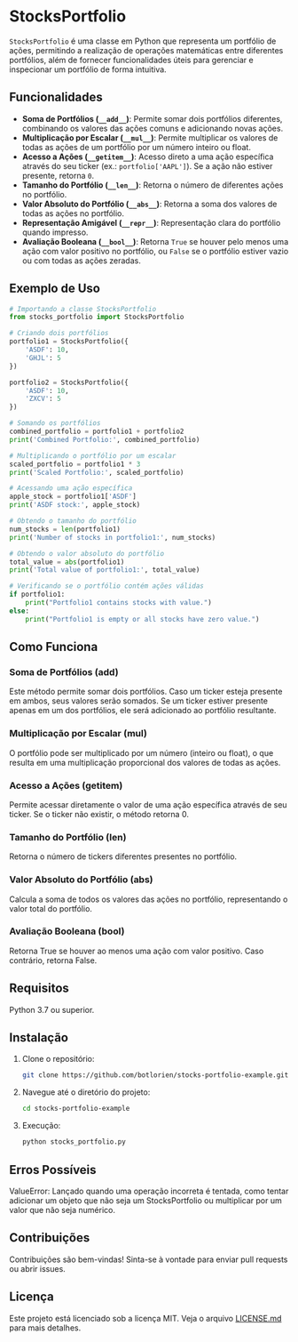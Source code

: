 # StocksPortfolio

`StocksPortfolio` é uma classe em Python que representa um portfólio de ações, permitindo a realização de operações matemáticas entre diferentes portfólios, além de fornecer funcionalidades úteis para gerenciar e inspecionar um portfólio de forma intuitiva.

## Funcionalidades

- **Soma de Portfólios (`__add__`)**: Permite somar dois portfólios diferentes, combinando os valores das ações comuns e adicionando novas ações.
- **Multiplicação por Escalar (`__mul__`)**: Permite multiplicar os valores de todas as ações de um portfólio por um número inteiro ou float.
- **Acesso a Ações (`__getitem__`)**: Acesso direto a uma ação específica através do seu ticker (ex.: `portfolio['AAPL']`). Se a ação não estiver presente, retorna `0`.
- **Tamanho do Portfólio (`__len__`)**: Retorna o número de diferentes ações no portfólio.
- **Valor Absoluto do Portfólio (`__abs__`)**: Retorna a soma dos valores de todas as ações no portfólio.
- **Representação Amigável (`__repr__`)**: Representação clara do portfólio quando impresso.
- **Avaliação Booleana (`__bool__`)**: Retorna `True` se houver pelo menos uma ação com valor positivo no portfólio, ou `False` se o portfólio estiver vazio ou com todas as ações zeradas.

## Exemplo de Uso

```python
# Importando a classe StocksPortfolio
from stocks_portfolio import StocksPortfolio

# Criando dois portfólios
portfolio1 = StocksPortfolio({
    'ASDF': 10,
    'GHJL': 5
})

portfolio2 = StocksPortfolio({
    'ASDF': 10,
    'ZXCV': 5
})

# Somando os portfólios
combined_portfolio = portfolio1 + portfolio2
print('Combined Portfolio:', combined_portfolio)

# Multiplicando o portfólio por um escalar
scaled_portfolio = portfolio1 * 3
print('Scaled Portfolio:', scaled_portfolio)

# Acessando uma ação específica
apple_stock = portfolio1['ASDF']
print('ASDF stock:', apple_stock)

# Obtendo o tamanho do portfólio
num_stocks = len(portfolio1)
print('Number of stocks in portfolio1:', num_stocks)

# Obtendo o valor absoluto do portfólio
total_value = abs(portfolio1)
print('Total value of portfolio1:', total_value)

# Verificando se o portfólio contém ações válidas
if portfolio1:
    print("Portfolio1 contains stocks with value.")
else:
    print("Portfolio1 is empty or all stocks have zero value.")
```
## Como Funciona
### Soma de Portfólios (__add__)
Este método permite somar dois portfólios. Caso um ticker esteja presente em ambos, seus valores serão somados. Se um ticker estiver presente apenas em um dos portfólios, ele será adicionado ao portfólio resultante.

### Multiplicação por Escalar (__mul__)
O portfólio pode ser multiplicado por um número (inteiro ou float), o que resulta em uma multiplicação proporcional dos valores de todas as ações.

### Acesso a Ações (__getitem__)
Permite acessar diretamente o valor de uma ação específica através de seu ticker. Se o ticker não existir, o método retorna 0.

### Tamanho do Portfólio (__len__)
Retorna o número de tickers diferentes presentes no portfólio.

### Valor Absoluto do Portfólio (__abs__)
Calcula a soma de todos os valores das ações no portfólio, representando o valor total do portfólio.

### Avaliação Booleana (__bool__)
Retorna True se houver ao menos uma ação com valor positivo. Caso contrário, retorna False.

## Requisitos
Python 3.7 ou superior.
## Instalação
1. Clone o repositório:

   ```bash
   git clone https://github.com/botlorien/stocks-portfolio-example.git
   ```
2. Navegue até o diretório do projeto:
   ```bash
   cd stocks-portfolio-example
   ```
3. Execução:
   ```bash
   python stocks_portfolio.py
   ```


## Erros Possíveis
ValueError: Lançado quando uma operação incorreta é tentada, como tentar adicionar um objeto que não seja um StocksPortfolio ou multiplicar por um valor que não seja numérico.
## Contribuições
Contribuições são bem-vindas! Sinta-se à vontade para enviar pull requests ou abrir issues.

## Licença
Este projeto está licenciado sob a licença MIT. Veja o arquivo [LICENSE.md](https://github.com/botlorien/stocks-portfolio-example/blob/main/LICENSE) para mais detalhes.
